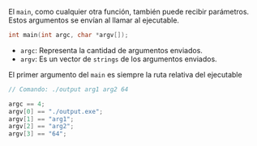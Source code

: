 El `main`, como cualquier otra función, también puede recibir parámetros. Estos argumentos se envían al llamar al ejecutable.

```c
int main(int argc, char *argv[]);
```

- `argc`: Representa la cantidad de argumentos enviados.
- `argv`: Es un vector de `strings` de los argumentos enviados.

El primer argumento del `main` es siempre la ruta relativa del ejecutable

```c
// Comando: ./output arg1 arg2 64

argc == 4;
argv[0] == "./output.exe";
argv[1] == "arg1";
argv[2] == "arg2";
argv[3] == "64";
```
